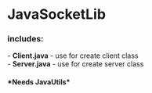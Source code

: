 # JavaSocketLib
<h3> includes: </h3>
- <b>Client.java</b> - use for create client class <br>
- <b>Server.java</b> - use for create server class <br>

<h4>*Needs  <a ref=https://github.com/nekit508/JavaUtils for work>JavaUtils</a>* </h4>